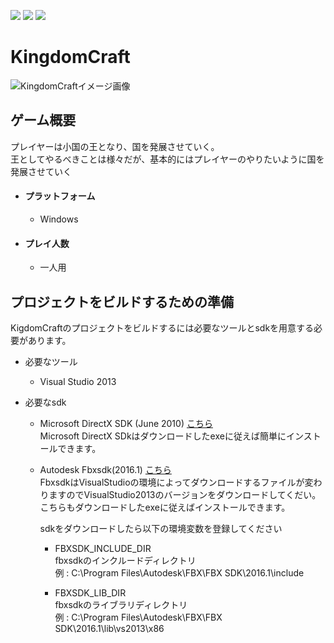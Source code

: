 [![](https://img.shields.io/badge/VisualStudio-2013%20Community-ff69b4.svg)](https://support.microsoft.com/ja-jp/kb/3021976)
[![](https://img.shields.io/badge/DirectXSDK-June%202010-yellow.svg)](https://www.microsoft.com/en-us/download/details.aspx?id=6812)
[![](https://img.shields.io/badge/FBX%20SDK-2016.1-blue.svg)](http://usa.autodesk.com/adsk/servlet/pc/item?id=24535361&siteID=123112)
# KingdomCraft


![KingdomCraftイメージ画像](https://cloud.githubusercontent.com/assets/16873201/20256951/ffe0119c-aa89-11e6-80d6-514e860e5b2f.jpg)


ゲーム概要
---
プレイヤーは小国の王となり、国を発展させていく。  
王としてやるべきことは様々だが、基本的にはプレイヤーのやりたいように国を発展させていく

* #### プラットフォーム
  * Windows

* #### プレイ人数
  * 一人用


プロジェクトをビルドするための準備
---

KigdomCraftのプロジェクトをビルドするには必要なツールとsdkを用意する必要があります。

* 必要なツール
  * Visual Studio 2013  


* 必要なsdk  
  * Microsoft DirectX SDK (June 2010)  [こちら](https://www.microsoft.com/en-us/download/details.aspx?id=6812)  
    Microsoft DirectX SDkはダウンロードしたexeに従えば簡単にインストールできます。

  * Autodesk Fbxsdk(2016.1)  [こちら](http://usa.autodesk.com/adsk/servlet/pc/item?id=24535361&siteID=123112)  
    FbxsdkはVisualStudioの環境によってダウンロードするファイルが変わりますのでVisualStudio2013のバージョンをダウンロードしてくだい。  
    こちらもダウンロードしたexeに従えばインストールできます。

    sdkをダウンロードしたら以下の環境変数を登録してください  
    * FBXSDK_INCLUDE_DIR  
      fbxsdkのインクルードディレクトリ  
      例 : C:\Program Files\Autodesk\FBX\FBX SDK\2016.1\include

    * FBXSDK_LIB_DIR  
      fbxsdkのライブラリディレクトリ  
      例 : C:\Program Files\Autodesk\FBX\FBX SDK\2016.1\lib\vs2013\x86
